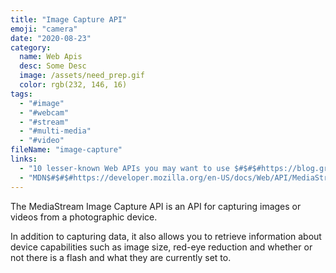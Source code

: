 ```yaml
---
title: "Image Capture API"
emoji: "camera"
date: "2020-08-23"
category:
  name: Web Apis
  desc: Some Desc
  image: /assets/need_prep.gif
  color: rgb(232, 146, 16)
tags:
  - "#image"
  - "#webcam"
  - "#stream"
  - "#multi-media"
  - "#video"
fileName: "image-capture"
links: 
  - "10 lesser-known Web APIs you may want to use $#$#$#https://blog.greenroots.info/10-lesser-known-web-apis-you-may-want-to-use-ckejv75cr012y70s158n85yhn"
  - "MDN$#$#$#https://developer.mozilla.org/en-US/docs/Web/API/MediaStream_Image_Capture_API"
---
```

The MediaStream Image Capture API is an API for capturing images or videos from a photographic device. 

In addition to capturing data, it also allows you to retrieve information about device capabilities such as image size, red-eye reduction and whether or not there is a flash and what they are currently set to.